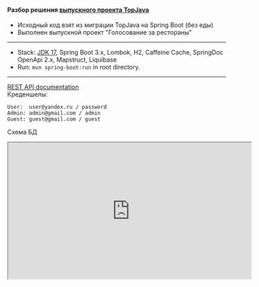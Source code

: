 #### Разбор решения [выпускного проекта TopJava](https://github.com/JavaOPs/topjava/blob/master/graduation.md)
- Исходный код взят из миграции TopJava на Spring Boot (без еды)
- Выполнен выпускной проект "Голосование за рестораны"

-------------------------------------------------------------
- Stack: [JDK 17](http://jdk.java.net/17/), Spring Boot 3.x, Lombok, H2, Caffeine Cache, SpringDoc OpenApi 2.x, Mapstruct, Liquibase
- Run: `mvn spring-boot:run` in root directory.
-----------------------------------------------------
[REST API documentation](http://localhost:8080/)  
Креденшелы:
```
User:  user@yandex.ru / password
Admin: admin@gmail.com / admin
Guest: guest@gmail.com / guest
```
Схема БД
<iframe width="560" height="315" src='https://dbdiagram.io/embed/64cfcb9502bd1c4a5e5207cf'> </iframe>
